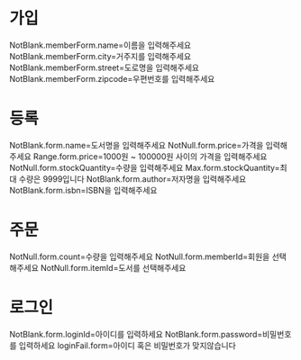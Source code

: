 # 가입
NotBlank.memberForm.name=이름을 입력해주세요
NotBlank.memberForm.city=거주지를 입력해주세요
NotBlank.memberForm.street=도로명을 입력해주세요
NotBlank.memberForm.zipcode=우편번호를 입력해주세요

# 등록
NotBlank.form.name=도서명을 입력해주세요
NotNull.form.price=가격을 입력해주세요
Range.form.price=1000원 ~ 100000원 사이의 가격을 입력해주세요
NotNull.form.stockQuantity=수량을 입력해주세요
Max.form.stockQuantity=최대 수량은 9999입니다
NotBlank.form.author=저자명을 입력해주세요
NotBlank.form.isbn=ISBN을 입력해주세요

# 주문
NotNull.form.count=수량을 입력해주세요
NotNull.form.memberId=회원을 선택해주세요
NotNull.form.itemId=도서를 선택해주세요

# 로그인
NotBlank.form.loginId=아이디를 입력하세요
NotBlank.form.password=비밀번호를 입력하세요
loginFail.form=아이디 혹은 비밀번호가 맞지않습니다